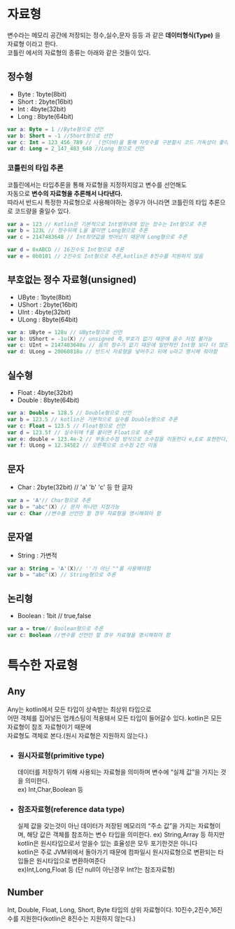 # 자료형
변수라는 메모리 공간에 저장되는 정수,실수,문자 등등 과 같은 **데이터형식(Type)** 을 자료형 이라고 한다.<br>
코틀린 에서의 자료형의 종류는 아래와 같은 것들이 있다.
## 정수형
- Byte : 1byte(8bit)
- Short : 2byte(16bit)
- Int : 4byte(32bit)
- Long : 8byte(64bit)

```kotlin
var a: Byte = 1 //Byte형으로 선언
var b: Short = -1 //Short형으로 선언
var c: Int = 123_456_789 // _(언더바)을 통해 자릿수를 구분할시 코드 가독성이 좋아짐
var d: Long = 2_147_483_648 //Long 형으로 선언
```

### 코틀린의 타입 추론
코틀린에서는 타입추론을 통해 자료형을 지정하지않고 변수를 선언해도 <br>
자동으로 **변수의 자료형을 추론해서 나타낸다.** <br>
따라서 반드시 특정한 자료형으로 사용해야하는 경우가 아니라면 코틀린의 타입 추론으로 코드량을 줄일수 있다.

```kotlin
var a = 123 // Kotlin은 기본적으로 Int범위내에 있는 정수는 Int형으로 추론
var b = 123L // 정수뒤에 L을 붙이면 Long형으로 추론
var c = 2147483648 // Int최댓값을 벗어났기 때문에 Long형으로 추론

var d = 0xABCD // 16진수도 Int형으로 추론
var e = 0b0101 // 2진수도 Int형으로 추론,kotlin은 8진수를 지원하지 않음
```

## 부호없는 정수 자료형(unsigned)
- UByte : 1byte(8bit)
- UShort : 2byte(16bit)
- UInt : 4byte(32bit)
- ULong : 8byte(64bit)

```kotlin
var a: UByte = 128u // UByte형으로 선언
var b: UShort = -1u(X) // unsigned 즉,부호가 없기 때문에 음수 저장 불가능
var c: UInt = 2147483648u // 음의 정수가 없기 때문에 일반적인 Int형 보다 더 많은 값 저장 가능
var d: ULong = 20060818u // 반드시 자료형을 넣어주고 뒤에 u라고 명시해 줘야함
```
## 실수형
- Float : 4byte(32bit)
- Double : 8byte(64bit)

```kotlin
var a: Double = 128.5 // Double형으로 선언
var b = 123.5 // kotlin은 기본적으로 실수를 Double형으로 추론
var c: Float = 123.5 // Float형으로 선언
var d = 123.5f // 실수뒤에 f를 붙이면 Float으로 추론
var e: double = 123.4e-2 // 부동소수점 방식으로 소수점을 이동한다 e,E로 표현한다,왼쪽으로 2칸이동
var f: ULong = 12.345E2 // 오른쪽으로 소수점 2칸 이동 
```
## 문자
- Char : 2byte(32bit) // 'a' 'b' 'c' 등 한 글자

```kotlin
var a = 'A'// Char형으로 추론
var b = "abc"(X) // 문자 하나만 지정가능
var c: Char //변수를 선언만 할 경우 자료형을 명시해줘야 함
```
## 문자열
- String : 가변적

```kotlin
var a: String = 'A'(X)// ''가 아닌 ""를 사용해야함
var b = "abc"(X) // String형으로 추론
```

## 논리형
- Boolean : 1bit // true,false

```kotlin
var a = true// Boolean형으로 추론
var c: Boolean //변수를 선언만 할 경우 자료형을 명시해줘야 함
```

# 특수한 자료형

## Any

Any는 kotlin에서 모든 타입이 상속받는 최상위 타입으로 <br>
어떤 객체를 집어넣든 업캐스팅이 적용돼서 모든 타입이 들어갈수 있다.
kotlin은 모든 자료형이 참조 자료형이기 때문에<br>
자료형도 객체로 본다.(원시 자료형은 지원하지 않는다.)
- ### 원시자료형(primitive type)
  데이터를 저장하기 위해 사용되는 자료형을 의미하며 변수에 “실제 값”을 가지는 것을 의미한다.<br>
  ex) Int,Char,Boolean 등<br>
  
  
- ### 참조자료형(reference data type)
  실제 값을 갖는것이 아닌 데이터가 저장된 메모리의 “주소 값”을 가지는 자료형이며, 해당 값은 객체를 참조하는 변수 타입을 의미한다.
  ex) String,Array 등
  하지만 kotlin은 원시타입으로서 얻을수 있는 효율성은 모두 포기한것은 아니다<br>
  kotlin은 주로 JVM위에서 돌아가기 때문에 컴파일시 원시자료형으로 변환되는 타입들은 원시타입으로 변환하여준다<br>
  ex)Int,Long,Float 등 (단 null이 아닌경우 Int?는 참조자료형)

## Number
Int, Double, Float, Long, Short, Byte 타입의 상위 자료형이다.
10진수,2진수,16진수를 지원한다(kotlin은 8진수는 지원하지 않는다.)

